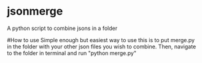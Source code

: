 # jsonmerge
A python script to combine jsons in a folder


#How to use
Simple enough but easiest way to use this is to put merge.py in the folder with your other json files you wish to combine. Then, navigate to the folder in terminal and run "python merge.py"
